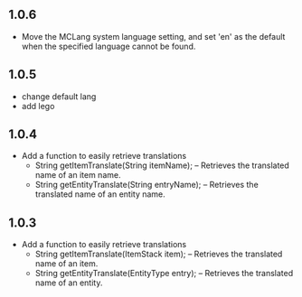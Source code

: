 ## 1.0.6
* Move the MCLang system language setting, and set 'en' as the default when the specified language cannot be found.

## 1.0.5
* change default lang
* add lego

## 1.0.4
* Add a function to easily retrieve translations
  * String getItemTranslate(String itemName); – Retrieves the translated name of an item name.
  * String getEntityTranslate(String entryName); – Retrieves the translated name of an entity name.
  
## 1.0.3
* Add a function to easily retrieve translations
  * String getItemTranslate(ItemStack item); – Retrieves the translated name of an item.
  * String getEntityTranslate(EntityType entry); – Retrieves the translated name of an entity.